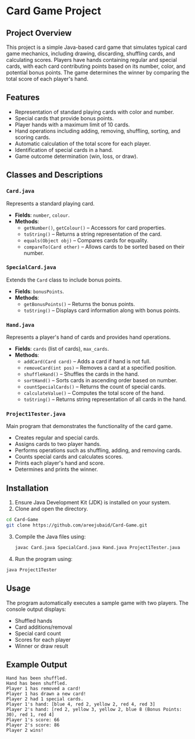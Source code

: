 # Card Game Project

## Project Overview
This project is a simple Java-based card game that simulates typical card game mechanics, including drawing, discarding, shuffling cards, and calculating scores. Players have hands containing regular and special cards, with each card contributing points based on its number, color, and potential bonus points. The game determines the winner by comparing the total score of each player's hand.

## Features
- Representation of standard playing cards with color and number.
- Special cards that provide bonus points.
- Player hands with a maximum limit of 10 cards.
- Hand operations including adding, removing, shuffling, sorting, and scoring cards.
- Automatic calculation of the total score for each player.
- Identification of special cards in a hand.
- Game outcome determination (win, loss, or draw).

## Classes and Descriptions

### `Card.java`
Represents a standard playing card.
- **Fields**: `number`, `colour`.
- **Methods**:
  - `getNumber()`, `getColour()` – Accessors for card properties.
  - `toString()` – Returns a string representation of the card.
  - `equals(Object obj)` – Compares cards for equality.
  - `compareTo(Card other)` – Allows cards to be sorted based on their number.

### `SpecialCard.java`
Extends the `Card` class to include bonus points.
- **Fields**: `bonusPoints`.
- **Methods**:
  - `getBonusPoints()` – Returns the bonus points.
  - `toString()` – Displays card information along with bonus points.

### `Hand.java`
Represents a player's hand of cards and provides hand operations.
- **Fields**: `cards` (list of cards), `max_cards`.
- **Methods**:
  - `addCard(Card card)` – Adds a card if hand is not full.
  - `removeCard(int pos)` – Removes a card at a specified position.
  - `shuffleHand()` – Shuffles the cards in the hand.
  - `sortHand()` – Sorts cards in ascending order based on number.
  - `countSpecialCards()` – Returns the count of special cards.
  - `calculateValue()` – Computes the total score of the hand.
  - `toString()` – Returns string representation of all cards in the hand.

### `Project1Tester.java`
Main program that demonstrates the functionality of the card game.
- Creates regular and special cards.
- Assigns cards to two player hands.
- Performs operations such as shuffling, adding, and removing cards.
- Counts special cards and calculates scores.
- Prints each player's hand and score.
- Determines and prints the winner.

## Installation
1. Ensure Java Development Kit (JDK) is installed on your system.
2. Clone and open the directory.
```bash
cd Card-Game
git clone https://github.com/areejubaid/Card-Game.git
```
3. Compile the Java files using:
   ```bash
   javac Card.java SpecialCard.java Hand.java Project1Tester.java
   ```
4. Run the program using:
  ```bash
  java Project1Tester
  ```
## Usage
The program automatically executes a sample game with two players.
The console output displays:
- Shuffled hands
- Card additions/removal
- Special card count
- Scores for each player
- Winner or draw result

## Example Output
```Plaintext
Hand has been shuffled.
Hand has been shuffled.
Player 1 has removed a card!
Player 1 has drawn a new card!
Player 2 had 1 special cards.
Player 1's hand: [blue 4, red 2, yellow 2, red 4, red 3]
Player 2's hand: [red 2, yellow 3, yellow 2, blue 8 (Bonus Points: 30), red 1, red 4]
Player 1's score: 66
Player 2's score: 86
Player 2 wins!
```

